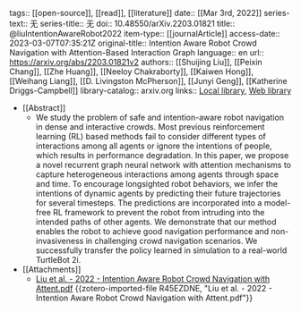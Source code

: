 tags:: [[open-source]], [[read]], [[literature]]
date:: [[Mar 3rd, 2022]]
series-text:: 无
series-title:: 无
doi:: 10.48550/arXiv.2203.01821
title:: @liuIntentionAwareRobot2022
item-type:: [[journalArticle]]
access-date:: 2023-03-07T07:35:21Z
original-title:: Intention Aware Robot Crowd Navigation with Attention-Based Interaction Graph
language:: en
url:: https://arxiv.org/abs/2203.01821v2
authors:: [[Shuijing Liu]], [[Peixin Chang]], [[Zhe Huang]], [[Neeloy Chakraborty]], [[Kaiwen Hong]], [[Weihang Liang]], [[D. Livingston McPherson]], [[Junyi Geng]], [[Katherine Driggs-Campbell]]
library-catalog:: arxiv.org
links:: [Local library](zotero://select/library/items/DN3AZXJV), [Web library](https://www.zotero.org/users/10791428/items/DN3AZXJV)

- [[Abstract]]
	- We study the problem of safe and intention-aware robot navigation in dense and interactive crowds. Most previous reinforcement learning (RL) based methods fail to consider different types of interactions among all agents or ignore the intentions of people, which results in performance degradation. In this paper, we propose a novel recurrent graph neural network with attention mechanisms to capture heterogeneous interactions among agents through space and time. To encourage longsighted robot behaviors, we infer the intentions of dynamic agents by predicting their future trajectories for several timesteps. The predictions are incorporated into a model-free RL framework to prevent the robot from intruding into the intended paths of other agents. We demonstrate that our method enables the robot to achieve good navigation performance and non-invasiveness in challenging crowd navigation scenarios. We successfully transfer the policy learned in simulation to a real-world TurtleBot 2i.
- [[Attachments]]
	- [Liu et al. - 2022 - Intention Aware Robot Crowd Navigation with Attent.pdf](https://arxiv.org/pdf/2203.01821) {{zotero-imported-file R45EZDNE, "Liu et al. - 2022 - Intention Aware Robot Crowd Navigation with Attent.pdf"}}